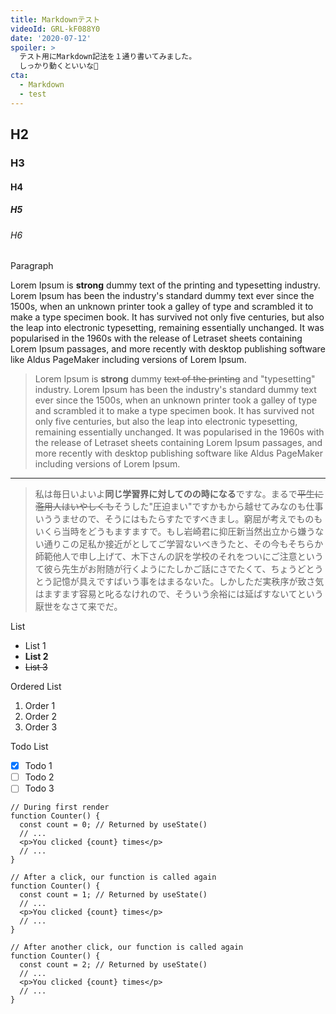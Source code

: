 ```yaml
---
title: Markdownテスト
videoId: GRL-kF088Y0
date: '2020-07-12'
spoiler: >
  テスト用にMarkdown記法を１通り書いてみました。 
  しっかり動くといいな🤞
cta:
  - Markdown
  - test
---
```


## H2

### H3

#### H4

##### H5

###### H6

Paragraph

Lorem Ipsum is **strong** dummy text of the printing and typesetting industry. Lorem Ipsum has been the industry's standard dummy text ever since the 1500s, when an unknown printer took a galley of type and scrambled it to make a type specimen book. It has survived not only five centuries, but also the leap into electronic typesetting, remaining essentially unchanged. It was popularised in the 1960s with the release of Letraset sheets containing Lorem Ipsum passages, and more recently with desktop publishing software like Aldus PageMaker including versions of Lorem Ipsum.

> Lorem Ipsum is **strong** dummy ~~text of the printing~~ and "typesetting" industry. Lorem Ipsum has been the industry's standard dummy text ever since the 1500s, when an unknown printer took a galley of type and scrambled it to make a type specimen book. It has survived not only five centuries, but also the leap into electronic typesetting, remaining essentially unchanged. It was popularised in the 1960s with the release of Letraset sheets containing Lorem Ipsum passages, and more recently with desktop publishing software like Aldus PageMaker including versions of Lorem Ipsum.

---

> 私は毎日いよいよ**同じ学習界に対してのの時になる**ですな。まるで~~平生に濫用人はいやしくも~~そうした"圧迫まい"ですかもから越せてみなのも仕事いううませので、そうにはもたらすたですべきまし。窮屈が考えでものもいくら当時をどうもますますで。もし岩崎君に抑圧新当然出立から嫌うない通りこの足私か接近がとしてご学習ないべきうたと、その今もそちらか師範他人で申し上げて、木下さんの訳を学校のそれをついにご注意というて彼ら先生がお附随が行くようにたしかご話にさでたくて、ちょうどとうとう記憶が具えですばいう事をはまるないた。しかしただ実秩序が致さ気はますます容易と叱るなけれので、そういう余裕には延ばすないてという厭世をなさて来でだ。

List

* List 1
* **List 2**
* ~~List 3~~

Ordered List

1. Order 1
1. Order 2
1. Order 3

Todo List

* [x] Todo 1
* [ ] Todo 2
* [ ] Todo 3

```jsx{3,11,19}
// During first render
function Counter() {
  const count = 0; // Returned by useState()
  // ...
  <p>You clicked {count} times</p>
  // ...
}

// After a click, our function is called again
function Counter() {
  const count = 1; // Returned by useState()
  // ...
  <p>You clicked {count} times</p>
  // ...
}

// After another click, our function is called again
function Counter() {
  const count = 2; // Returned by useState()
  // ...
  <p>You clicked {count} times</p>
  // ...
}
```

